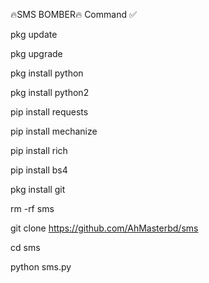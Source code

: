 🔥SMS BOMBER🔥
Command ✅

pkg update

pkg upgrade

pkg install python

pkg install python2

pip install requests

pip install mechanize

pip install rich 

pip install bs4

pkg install git

rm -rf sms

git clone https://github.com/AhMasterbd/sms

cd sms

python sms.py

